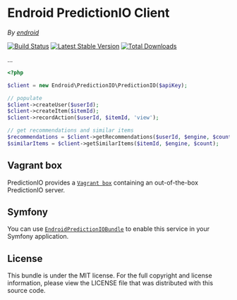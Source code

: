 Endroid PredictionIO Client
===========================

*By [endroid](http://endroid.nl/)*

[![Build Status](https://secure.travis-ci.org/endroid/PredictionIO.png)](http://travis-ci.org/endroid/PredictionIO)
[![Latest Stable Version](https://poser.pugx.org/endroid/prediction-io/v/stable.png)](https://packagist.org/packages/endroid/prediction-io)
[![Total Downloads](https://poser.pugx.org/endroid/prediction-io/downloads.png)](https://packagist.org/packages/endroid/prediction-io)

...

```php
<?php

$client = new Endroid\PredictionIO\PredictionIO($apiKey);

// populate
$client->createUser($userId);
$client->createItem($itemId);
$client->recordAction($userId, $itemId, 'view');

// get recommendations and similar items
$recommendations = $client->getRecommendations($userId, $engine, $count);
$similarItems = $client->getSimilarItems($itemId, $engine, $count);

```

## Vagrant box

PredictionIO provides a [`Vagrant box`](http://docs.prediction.io/current/installation/install-predictionio-with-virtualbox-vagrant.html)
containing an out-of-the-box PredictionIO server.

## Symfony

You can use [`EndroidPredictionIOBundle`](https://github.com/endroid/EndroidPredictionIOBundle) to enable this service in your Symfony application.

## License

This bundle is under the MIT license. For the full copyright and license information, please view the LICENSE file that
was distributed with this source code.
